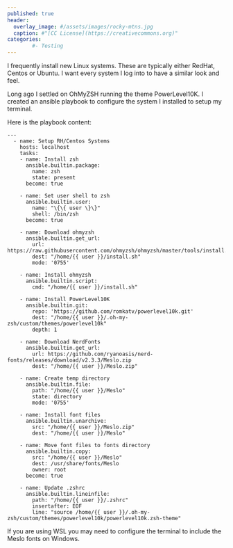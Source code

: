 ```yaml
---
published: true
header:
  overlay_image: #/assets/images/rocky-mtns.jpg
  caption: #"[CC License](https://creativecommons.org)"
categories:
        #- Testing
---
```

I frequently install new Linux systems.  These are typically either RedHat, Centos or Ubuntu.  I want every system I log into to have a similar look and feel.  

Long ago I settled on OhMyZSH running the theme PowerLevel10K.  I created an ansible playbook to configure the system I installed to setup my terminal.

Here is the playbook content:
```
---
  - name: Setup RH/Centos Systems
    hosts: localhost
    tasks:
    - name: Install zsh
      ansible.builtin.package:
        name: zsh
        state: present
      become: true

    - name: Set user shell to zsh
      ansible.builtin.user:
        name: "\{\{ user \}\}"
        shell: /bin/zsh
      become: true

    - name: Download ohmyzsh
      ansible.builtin.get_url:
        url: https://raw.githubusercontent.com/ohmyzsh/ohmyzsh/master/tools/install.sh
        dest: "/home/{{ user }}/install.sh"
        mode: '0755'

    - name: Install ohmyzsh
      ansible.builtin.script:
        cmd: "/home/{{ user }}/install.sh"

    - name: Install PowerLevel10K
      ansible.builtin.git:
        repo: 'https://github.com/romkatv/powerlevel10k.git'
        dest: "/home/{{ user }}/.oh-my-zsh/custom/themes/powerlevel10k"
        depth: 1

    - name: Download NerdFonts
      ansible.builtin.get_url:
        url: https://github.com/ryanoasis/nerd-fonts/releases/download/v2.3.3/Meslo.zip
        dest: "/home/{{ user }}/Meslo.zip"

    - name: Create temp directory
      ansible.builtin.file:
        path: "/home/{{ user }}/Meslo"
        state: directory
        mode: '0755'

    - name: Install font files
      ansible.builtin.unarchive:
        src: "/home/{{ user }}/Meslo.zip"
        dest: "/home/{{ user }}/Meslo"

    - name: Move font files to fonts directory
      ansible.builtin.copy:
        src: "/home/{{ user }}/Meslo"
        dest: /usr/share/fonts/Meslo
        owner: root
      become: true

    - name: Update .zshrc
      ansible.builtin.lineinfile:
        path: "/home/{{ user }}/.zshrc"
        insertafter: EOF
        line: "source /home/{{ user }}/.oh-my-zsh/custom/themes/powerlevel10k/powerlevel10k.zsh-theme"
```

If you are using WSL you may need to configure the terminal to include the Meslo fonts on Windows.

<script src="https://utteranc.es/client.js"
        repo="shaunandersonaz/shaunandersonaz.github.io"
        issue-term="pathname"
        theme="github-dark"
        crossorigin="anonymous"
        async>
</script>

